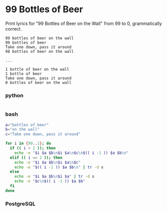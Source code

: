 # 99 Bottles of Beer

Print lyrics for "99 Bottles of Beer on the Wall" from 99 to 0, grammatically correct.
```
99 bottles of beer on the wall
99 bottles of beer
Take one down, pass it around
98 bottles of beer on the wall

...

1 bottle of beer on the wall
1 bottle of beer
Take one down, pass it around
0 bottles of beer on the wall
```

### python
```python

```

### bash
```bash
a="bottles of beer"
b="on the wall"
c="Take one down, pass it around"

for i in {99..1}; do
  if (( i > 2 )); then
    echo -e "$i $a $b\n$i $a\n$c\n$(( i -1 )) $a $b\n"
  elif (( i == 2 )); then
    echo -e "$i $a $b\n$i $a\n$c"
    echo -e "$(( i -1 )) $a $b\n" | tr -d s
  else
    echo -e "$i $a $b\n$i $a" | tr -d s
    echo -e "$c\n$(( i -1 )) $a $b"
  fi
done
```

### PostgreSQL
```sql

```
